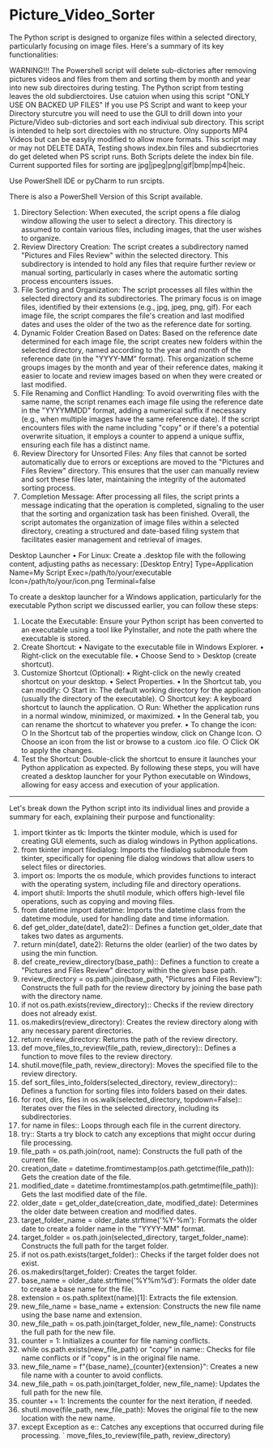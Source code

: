 # Picture_Video_Sorter

The Python script is designed to organize files within a selected directory, particularly focusing on image files. Here's a summary of its key functionalities:

WARNING!!! The Powershell script will delete sub-dictories after removing pictures videos and files from them and sorting them by month and year into new sub directoires during testing. The Python script from testing leaves the old subdierctoires. Use catuion when using this script "ONLY USE ON BACKED UP FILES" If you use PS Script and want to keep your Directory sturcutre you will need to use the GUI to drill down into your Picture/Video sub-dictories and sort each indiviual sub directory. This script is intended to help sort directoies with no structure. Olny supports MP4 Videos but can be easyliy modified to allow more formats. This script may or may not DELETE DATA, Testing shows index.bin files and subdiecrtories do get deleted when PS script runs. Both Scripts delete the index bin file. Current supported files for sorting are jpg|jpeg|png|gif|bmp|mp4|heic.

Use PowerShell IDE or pyCharm to run srcipts. 

There is also a PowerShell Version of this Script available.

1. Directory Selection: When executed, the script opens a file dialog window allowing the user to select a directory. This directory is assumed to contain various files, including images, that the user wishes to organize.
2. Review Directory Creation: The script creates a subdirectory named "Pictures and Files Review" within the selected directory. This subdirectory is intended to hold any files that require further review or manual sorting, particularly in cases where the automatic sorting process encounters issues.
3. File Sorting and Organization: The script processes all files within the selected directory and its subdirectories. The primary focus is on image files, identified by their extensions (e.g., jpg, jpeg, png, gif). For each image file, the script compares the file's creation and last modified dates and uses the older of the two as the reference date for sorting.
4. Dynamic Folder Creation Based on Dates: Based on the reference date determined for each image file, the script creates new folders within the selected directory, named according to the year and month of the reference date (in the "YYYY-MM" format). This organization scheme groups images by the month and year of their reference dates, making it easier to locate and review images based on when they were created or last modified.
5. File Renaming and Conflict Handling: To avoid overwriting files with the same name, the script renames each image file using the reference date in the "YYYYMMDD" format, adding a numerical suffix if necessary (e.g., when multiple images have the same reference date). If the script encounters files with the name including "copy" or if there's a potential overwrite situation, it employs a counter to append a unique suffix, ensuring each file has a distinct name.
6. Review Directory for Unsorted Files: Any files that cannot be sorted automatically due to errors or exceptions are moved to the "Pictures and Files Review" directory. This ensures that the user can manually review and sort these files later, maintaining the integrity of the automated sorting process.
7. Completion Message: After processing all files, the script prints a message indicating that the operation is completed, signaling to the user that the sorting and organization task has been finished.
Overall, the script automates the organization of image files within a selected directory, creating a structured and date-based filing system that facilitates easier management and retrieval of images.

Desktop Launcher
• For Linux: Create a .desktop file with the following content, adjusting paths as necessary:
[Desktop Entry]
Type=Application
Name=My Script
Exec=/path/to/your/executable
Icon=/path/to/your/icon.png
Terminal=false


To create a desktop launcher for a Windows application, particularly for the executable Python script we discussed earlier, you can follow these steps:
1. Locate the Executable: Ensure your Python script has been converted to an executable using a tool like PyInstaller, and note the path where the executable is stored.
2. Create Shortcut:
	• Navigate to the executable file in Windows Explorer.
	• Right-click on the executable file.
	• Choose Send to > Desktop (create shortcut).
3. Customize Shortcut (Optional):
	• Right-click on the newly created shortcut on your desktop.
	• Select Properties.
	• In the Shortcut tab, you can modify:
		○ Start in: The default working directory for the application (usually the directory of the executable).
		○ Shortcut key: A keyboard shortcut to launch the application.
		○ Run: Whether the application runs in a normal window, minimized, or maximized.
	• In the General tab, you can rename the shortcut to whatever you prefer.
	• To change the icon:
		○ In the Shortcut tab of the properties window, click on Change Icon.
		○ Choose an icon from the list or browse to a custom .ico file.
		○ Click OK to apply the changes.
4. Test the Shortcut: Double-click the shortcut to ensure it launches your Python application as expected.
By following these steps, you will have created a desktop launcher for your Python executable on Windows, allowing for easy access and execution of your application.

---------------------------------------------------------------------------------------------------------------

Let's break down the Python script into its individual lines and provide a summary for each, explaining their purpose and functionality:

1. import tkinter as tk: Imports the tkinter module, which is used for creating GUI elements, such as dialog windows in Python applications.
2. from tkinter import filedialog: Imports the filedialog submodule from tkinter, specifically for opening file dialog windows that allow users to select files or directories.
3. import os: Imports the os module, which provides functions to interact with the operating system, including file and directory operations.
4. import shutil: Imports the shutil module, which offers high-level file operations, such as copying and moving files.
5. from datetime import datetime: Imports the datetime class from the datetime module, used for handling date and time information.
6. def get_older_date(date1, date2):: Defines a function get_older_date that takes two dates as arguments.
7. return min(date1, date2): Returns the older (earlier) of the two dates by using the min function.
8. def create_review_directory(base_path):: Defines a function to create a "Pictures and Files Review" directory within the given base path.
9. review_directory = os.path.join(base_path, "Pictures and Files Review"): Constructs the full path for the review directory by joining the base path with the directory name.
10. if not os.path.exists(review_directory):: Checks if the review directory does not already exist.
11. os.makedirs(review_directory): Creates the review directory along with any necessary parent directories.
12. return review_directory: Returns the path of the review directory.
13. def move_files_to_review(file_path, review_directory):: Defines a function to move files to the review directory.
14. shutil.move(file_path, review_directory): Moves the specified file to the review directory.
15. def sort_files_into_folders(selected_directory, review_directory):: Defines a function for sorting files into folders based on their dates.
16. for root, dirs, files in os.walk(selected_directory, topdown=False):: Iterates over the files in the selected directory, including its subdirectories.
17. for name in files:: Loops through each file in the current directory.
18. try:: Starts a try block to catch any exceptions that might occur during file processing.
19. file_path = os.path.join(root, name): Constructs the full path of the current file.
20. creation_date = datetime.fromtimestamp(os.path.getctime(file_path)): Gets the creation date of the file.
21. modified_date = datetime.fromtimestamp(os.path.getmtime(file_path)): Gets the last modified date of the file.
22. older_date = get_older_date(creation_date, modified_date): Determines the older date between creation and modified dates.
23. target_folder_name = older_date.strftime('%Y-%m'): Formats the older date to create a folder name in the "YYYY-MM" format.
24. target_folder = os.path.join(selected_directory, target_folder_name): Constructs the full path for the target folder.
25. if not os.path.exists(target_folder):: Checks if the target folder does not exist.
26. os.makedirs(target_folder): Creates the target folder.
27. base_name = older_date.strftime('%Y%m%d'): Formats the older date to create a base name for the file.
28. extension = os.path.splitext(name)[1]: Extracts the file extension.
29. new_file_name = base_name + extension: Constructs the new file name using the base name and extension.
30. new_file_path = os.path.join(target_folder, new_file_name): Constructs the full path for the new file.
31. counter = 1: Initializes a counter for file naming conflicts.
32. while os.path.exists(new_file_path) or "copy" in name:: Checks for file name conflicts or if "copy" is in the original file name.
33. new_file_name = f"{base_name}_{counter}{extension}": Creates a new file name with a counter to avoid conflicts.
34. new_file_path = os.path.join(target_folder, new_file_name): Updates the full path for the new file.
35. counter += 1: Increments the counter for the next iteration, if needed.
36. shutil.move(file_path, new_file_path): Moves the original file to the new location with the new name.
37. except Exception as e:: Catches any exceptions that occurred during file processing.
` move_files_to_review(file_path, review_directory)
